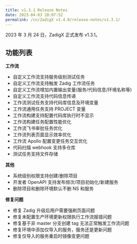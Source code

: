 ```yaml
---
title: v1.3.1 Release Notes
date: 2023-04-03 20:07:52
permalink: /cn/ZadigX v1.4.0/release-notes/v1.3.1/
---
```


2023 年 3 月 24 日，ZadigX 正式发布 v1.3.1。

## 功能列表

**工作流**
- 自定义工作流支持服务级别测试任务
- 自定义工作流支持触发 Zadig 工作流任务
- 自定义工作流增加内置输出变量(服务/代码信息/环境名称等)
- 自定义工作流支持代码信息传递
- 工作流测试任务支持代码库信息及环境变量
- 工作流通用任务支持 PROJECT 变量
- 工作流构建支持配置代码库执行时不显示
- 工作流构建任务配置性能优化
- 工作流飞书审批任务优化
- 工作流列表页面显示效率优化
- 工作流 Apollo 配置变更任务交互优化
- 代码扫描 webhook 支持多仓库
- 测试任务支持文件存储

**其他**
- 系统级别权限支持创建/删除项目
- 开发者 OpenAPI 支持发布频次/项目初始化/新建服务
- 删除项目和删除环境默认不删 NS 和服务

**修复问题**
- 修复 Zadig 升级后用户需要强刷页面问题
- 修复未配置生产环境更新权限执行工作流报错问题
- 修复基于非 master 分支创建 tag 无法正常触发工作流问题
- 修复环境中添加仅导入的服务，服务还是更新问题
- 修复仅导入的服务重启时镜像变更问题
